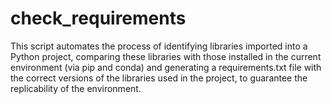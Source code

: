 # check_requirements
This script automates the process of identifying libraries imported into a Python project, comparing these libraries with those installed in the current environment (via pip and conda) and generating a requirements.txt file with the correct versions of the libraries used in the project, to guarantee the replicability of the environment.
